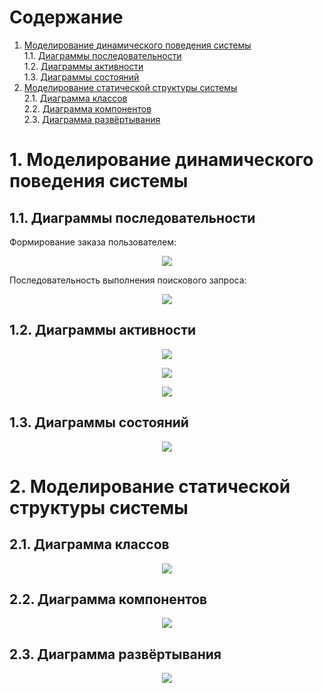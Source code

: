 # Содержание
1. [Моделирование динамического поведения системы](#1)  
1.1. [Диаграммы последовательности](#1.1)  
1.2. [Диаграммы активности](#1.2)   
1.3. [Диаграммы состояний](#1.3)  
2. [Моделирование статической структуры системы](#2)  
2.1. [Диаграмма классов](#2.1)  
2.2. [Диаграмма компонентов](#2.2)  
2.3. [Диаграмма развёртывания](#2.3)  

<a name="1"/>

#  1. Моделирование динамического поведения системы

<a name="1.1"/>

##  1.1. Диаграммы последовательности

Формирование заказа пользователем:

<p align="center">
  <img src="https://github.com/R3g3m/TRTPO/blob/master/Diagrams/sequence_order_d.PNG">
</p>


Последовательность выполнения поискового запроса:

<p align="center">
  <img src="https://github.com/R3g3m/TRTPO/blob/master/Diagrams/sequence_search_d.PNG">
</p>


<a name="1.2"/>

##  1.2. Диаграммы активности

<p align="center">
  <img src="https://github.com/R3g3m/TRTPO/blob/master/Diagrams/action_catalog_d.PNG">
</p>

<p align="center">
  <img src="https://github.com/R3g3m/TRTPO/blob/master/Diagrams/action_reg_d.PNG">
</p>

<p align="center">
  <img src="https://github.com/R3g3m/TRTPO/blob/master/Diagrams/images/action_order_d.PNG">
</p>

<a name="1.3"/>

##  1.3. Диаграммы состояний

<p align="center">
  <img src="https://github.com/R3g3m/TRTPO/blob/master/Diagrams/use_d.png">
</p>

#  2. Моделирование статической структуры системы

<a name="2.1"/>

##  2.1. Диаграмма классов

<p align="center">
  <img src="https://github.com/R3g3m/TRTPO/blob/master/Diagrams/class_d.PNG">
</p>

<a name="2.2"/>

##  2.2. Диаграмма компонентов

<p align="center">
  <img src="https://github.com/R3g3m/TRTPO/blob/master/Diagrams/component_d.png">
</p>


<a name="2.3"/>

##  2.3. Диаграмма развёртывания

<p align="center">
  <img src="https://github.com/R3g3m/TRTPO/blob/master/Diagrams/deployment_d.PNG">
</p>
